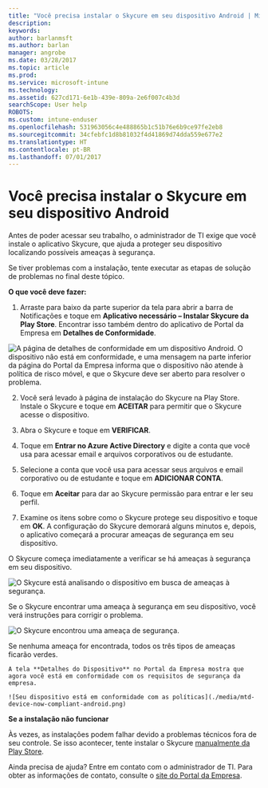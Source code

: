 ```yaml
---
title: "Você precisa instalar o Skycure em seu dispositivo Android | Microsoft Docs"
description: 
keywords: 
author: barlanmsft
ms.author: barlan
manager: angrobe
ms.date: 03/28/2017
ms.topic: article
ms.prod: 
ms.service: microsoft-intune
ms.technology: 
ms.assetid: 627cd171-6e1b-439e-809a-2e6f007c4b3d
searchScope: User help
ROBOTS: 
ms.custom: intune-enduser
ms.openlocfilehash: 531963056c4e488865b1c51b76e6b9ce97fe2eb8
ms.sourcegitcommit: 34cfebfc1d8b81032f4d41869d74dda559e677e2
ms.translationtype: HT
ms.contentlocale: pt-BR
ms.lasthandoff: 07/01/2017
---
```

# <a name="you-need-to-install-skycure-on-your-android-device"></a>Você precisa instalar o Skycure em seu dispositivo Android

Antes de poder acessar seu trabalho, o administrador de TI exige que você instale o aplicativo Skycure, que ajuda a proteger seu dispositivo localizando possíveis ameaças à segurança.

Se tiver problemas com a instalação, tente executar as etapas de solução de problemas no final deste tópico.

**O que você deve fazer:**

1. Arraste para baixo da parte superior da tela para abrir a barra de Notificações e toque em **Aplicativo necessário – Instalar Skycure da Play Store**. Encontrar isso também dentro do aplicativo de Portal da Empresa em __Detalhes de Conformidade__.

  ![A página de detalhes de conformidade em um dispositivo Android. O dispositivo não está em conformidade, e uma mensagem na parte inferior da página do Portal da Empresa informa que o dispositivo não atende à política de risco móvel, e que o Skycure deve ser aberto para resolver o problema.](./media/skycure-resolves-compliance-android.png)

2. Você será levado à página de instalação do Skycure na Play Store. Instale o Skycure e toque em **ACEITAR** para permitir que o Skycure acesse o dispositivo.

3. Abra o Skycure e toque em **VERIFICAR**.

4. Toque em **Entrar no Azure Active Directory** e digite a conta que você usa para acessar email e arquivos corporativos ou de estudante.

5. Selecione a conta que você usa para acessar seus arquivos e email corporativo ou de estudante e toque em **ADICIONAR CONTA**.

6. Toque em **Aceitar** para dar ao Skycure permissão para entrar e ler seu perfil.

7. Examine os itens sobre como o Skycure protege seu dispositivo e toque em **OK**. A configuração do Skycure demorará alguns minutos e, depois, o aplicativo começará a procurar ameaças de segurança em seu dispositivo.

  O Skycure começa imediatamente a verificar se há ameaças à segurança em seu dispositivo.

  ![O Skycure está analisando o dispositivo em busca de ameaças à segurança.](./media/skycure-scan-in-progress-android.png)

  Se o Skycure encontrar uma ameaça à segurança em seu dispositivo, você verá instruções para corrigir o problema.

  ![O Skycure encontrou uma ameaça de segurança.](./media/skycure-found-a-threat-android.png)

  Se nenhuma ameaça for encontrada, todos os três tipos de ameaças ficarão verdes.

    A tela **Detalhes do Dispositivo** no Portal da Empresa mostra que agora você está em conformidade com os requisitos de segurança da empresa.

    ![Seu dispositivo está em conformidade com as políticas](./media/mtd-device-now-compliant-android.png)

**Se a instalação não funcionar**

Às vezes, as instalações podem falhar devido a problemas técnicos fora de seu controle. Se isso acontecer, tente instalar o Skycure [manualmente da Play Store](https://play.google.com/store/apps/details?id=com.skycure.skycure).

Ainda precisa de ajuda? Entre em contato com o administrador de TI. Para obter as informações de contato, consulte o [site do Portal da Empresa](http://portal.manage.microsoft.com).
